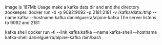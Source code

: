 image is 187Mb
Usage
make a kafka data dir and and the directory zookeeper.
docker run -d -p 9092:9092 -p 2181:2181 -v /kafka/data:/tmp --name kafka --hostname kafka danielguerra/alpine-kafka
The server listens to 9092 and 2181

kafka shell
docker run -ti --link kafka:kafka --name kafka-shell --hostname kafka-shell danielguerra/alpine-kafka /bin/bash